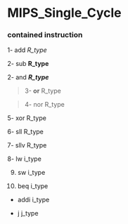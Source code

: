 # MIPS_Single_Cycle


### contained instruction

1- add       _R_type_

2- sub       **R_type**

2- and       ___R_type___

>3- __or__       R_type

>4- nor       R_type

5- xor       R_type

6- sll       R_type

7- sllv      R_type

8- lw        i_type

9. sw        i_type

10. beq      i_type

- addi     i_type

- j        j_type



